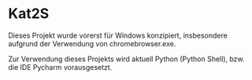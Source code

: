 # Kat2S

Dieses Projekt wurde vorerst für Windows konzipiert, insbesondere aufgrund der Verwendung von chromebrowser.exe.

Zur Verwendung dieses Projekts wird aktuell Python (Python Shell), bzw. die IDE Pycharm vorausgesetzt.
